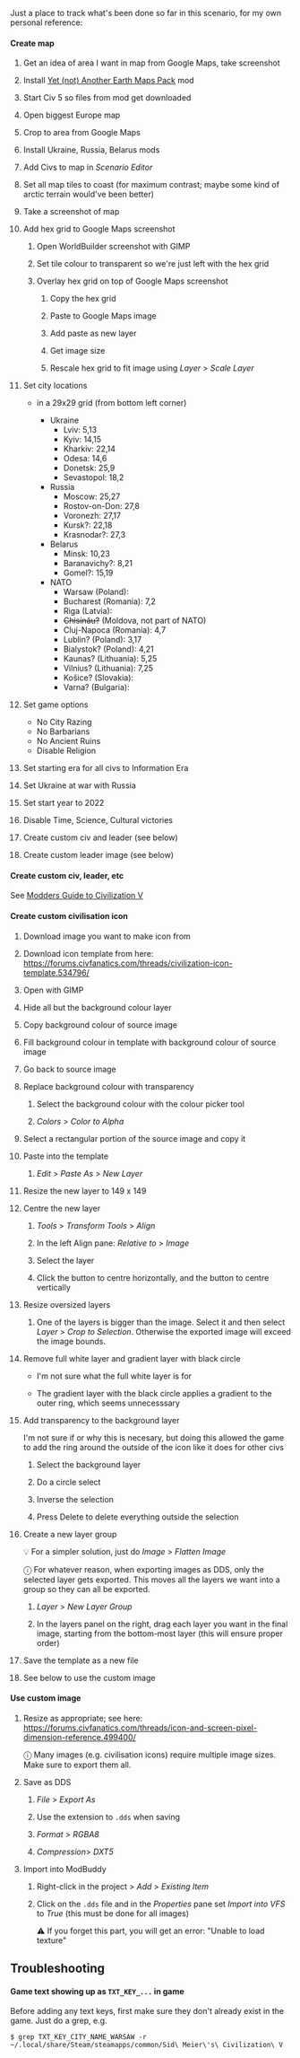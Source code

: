 Just a place to track what's been done so far in this scenario, for my own personal reference:

#### Create map

1. Get an idea of area I want in map from Google Maps, take screenshot

1. Install [Yet (not) Another Earth Maps Pack](https://steamcommunity.com/sharedfiles/filedetails/?id=77138438) mod

1. Start Civ 5 so files from mod get downloaded

1. Open biggest Europe map

1. Crop to area from Google Maps

1. Install Ukraine, Russia, Belarus mods

1. Add Civs to map in _Scenario Editor_

1. Set all map tiles to coast (for maximum contrast; maybe some kind of arctic terrain would've been better)

1. Take a screenshot of map

1. Add hex grid to Google Maps screenshot

   1. Open WorldBuilder screenshot with GIMP

   1. Set tile colour to transparent so we're just left with the hex grid

   1. Overlay hex grid on top of Google Maps screenshot

      1. Copy the hex grid

      1. Paste to Google Maps image

      1. Add paste as new layer

      1. Get image size

      1. Rescale hex grid to fit image using _Layer_ > _Scale Layer_

1. Set city locations

   - in a 29x29 grid (from bottom left corner)

     - Ukraine
       - Lviv: 5,13
       - Kyiv: 14,15
       - Kharkiv: 22,14
       - Odesa: 14,6
       - Donetsk: 25,9
       - Sevastopol: 18,2
     - Russia
       - Moscow: 25,27
       - Rostov-on-Don: 27,8
       - Voronezh: 27,17
       - Kursk?: 22,18
       - Krasnodar?: 27,3
     - Belarus
       - Minsk: 10,23
       - Baranavichy?: 8,21
       - Gomel?: 15,19
     - NATO
       - Warsaw (Poland):
       - Bucharest (Romania): 7,2
       - Riga (Latvia):
       - ~~Chisinău?~~ (Moldova, not part of NATO)
       - Cluj-Napoca (Romania): 4,7
       - Lublin? (Poland): 3,17
       - Bialystok? (Poland): 4,21
       - Kaunas? (Lithuania): 5,25
       - Vilnius? (Lithuania): 7,25
       - Košice? (Slovakia):
       - Varna? (Bulgaria):

1. Set game options

   - No City Razing
   - No Barbarians
   - No Ancient Ruins
   - Disable Religion

1. Set starting era for all civs to Information Era

1. Set Ukraine at war with Russia

1. Set start year to 2022

1. Disable Time, Science, Cultural victories

1. Create custom civ and leader (see below)

1. Create custom leader image (see below)

#### Create custom civ, leader, etc

See [Modders Guide to Civilization V](https://forums.civfanatics.com/threads/modders-guide-to-civilization-v.385009/)

#### Create custom civilisation icon

1. Download image you want to make icon from

1. Download icon template from here: https://forums.civfanatics.com/threads/civilization-icon-template.534796/

1. Open with GIMP

1. Hide all but the background colour layer

1. Copy background colour of source image

1. Fill background colour in template with background colour of source image

1. Go back to source image

1. Replace background colour with transparency

   1. Select the background colour with the colour picker tool

   1. _Colors_ > _Color to Alpha_

1. Select a rectangular portion of the source image and copy it

1. Paste into the template

   1. _Edit_ > _Paste As_ > _New Layer_

1. Resize the new layer to 149 x 149

1. Centre the new layer

   1. _Tools_ > _Transform Tools_ > _Align_

   1. In the left Align pane: _Relative to_ > _Image_

   1. Select the layer

   1. Click the button to centre horizontally, and the button to centre vertically

1. Resize oversized layers

   1. One of the layers is bigger than the image. Select it and then select _Layer_ > _Crop to Selection_. Otherwise the exported image will exceed the image bounds.

1. Remove full white layer and gradient layer with black circle

   - I'm not sure what the full white layer is for

   - The gradient layer with the black circle applies a gradient to the outer ring, which seems unnecesssary

1. Add transparency to the background layer

   I'm not sure if or why this is necesary, but doing this allowed the game to add the ring around the outside of the icon like it does for other civs

   1. Select the background layer

   1. Do a circle select

   1. Inverse the selection

   1. Press Delete to delete everything outside the selection

1. Create a new layer group

   💡 For a simpler solution, just do _Image_ > _Flatten Image_

   ⓘ For whatever reason, when exporting images as DDS, only the selected layer gets exported. This moves all the layers we want into a group so they can all be exported.

   1. _Layer_ > _New Layer Group_

   1. In the layers panel on the right, drag each layer you want in the final image, starting from the bottom-most layer (this will ensure proper order)

1. Save the template as a new file

1. See below to use the custom image

#### Use custom image

1. Resize as appropriate; see here: https://forums.civfanatics.com/threads/icon-and-screen-pixel-dimension-reference.499400/

   ⓘ Many images (e.g. civilisation icons) require multiple image sizes. Make sure to export them all.

1. Save as DDS

   1. _File_ > _Export As_

   1. Use the extension to `.dds` when saving

   1. _Format_ > _RGBA8_

   1. _Compression_> _DXT5_

1. Import into ModBuddy

   1. Right-click in the project > _Add_ > _Existing Item_

   1. Click on the `.dds` file and in the _Properties_ pane set _Import into VFS_ to _True_ (this must be done for all images)

      ⚠️ If you forget this part, you will get an error: "Unable to load texture"

## Troubleshooting

#### Game text showing up as `TXT_KEY_...` in game

Before adding any text keys, first make sure they don't already exist in the game. Just do a grep, e.g.

```
$ grep TXT_KEY_CITY_NAME_WARSAW -r ~/.local/share/Steam/steamapps/common/Sid\ Meier\'s\ Civilization\ V
```
